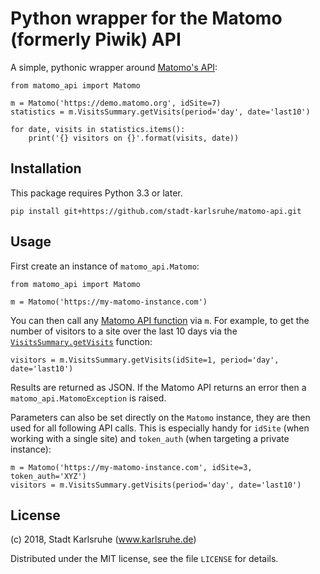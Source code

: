 # Python wrapper for the Matomo (formerly Piwik) API

A simple, pythonic wrapper around [Matomo's API](https://developer.matomo.org/api-reference/):

    from matomo_api import Matomo

    m = Matomo('https://demo.matomo.org', idSite=7)
    statistics = m.VisitsSummary.getVisits(period='day', date='last10')

    for date, visits in statistics.items():
        print('{} visitors on {}'.format(visits, date))


## Installation

This package requires Python 3.3 or later.

    pip install git+https://github.com/stadt-karlsruhe/matomo-api.git


## Usage

First create an instance of `matomo_api.Matomo`:

    from matomo_api import Matomo

    m = Matomo('https://my-matomo-instance.com')

You can then call any [Matomo API function](https://developer.matomo.org/api-reference/)
via `m`. For example, to get the number of visitors to a site over the last 10 days via
the [`VisitsSummary.getVisits`](https://developer.matomo.org/api-reference/reporting-api#VisitsSummary)
function:

    visitors = m.VisitsSummary.getVisits(idSite=1, period='day', date='last10')

Results are returned as JSON. If the Matomo API returns an error then a
`matomo_api.MatomoException` is raised.

Parameters can also be set directly on the `Matomo` instance, they are then
used for all following API calls. This is especially handy for `idSite` (when
working with a single site) and `token_auth` (when targeting a private
instance):

    m = Matomo('https://my-matomo-instance.com', idSite=3, token_auth='XYZ')
    visitors = m.VisitsSummary.getVisits(period='day', date='last10')


## License

(c) 2018, Stadt Karlsruhe (www.karlsruhe.de)

Distributed under the MIT license, see the file `LICENSE` for details.

